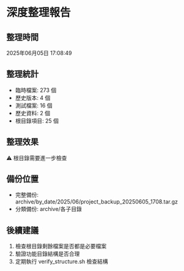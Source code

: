 # 深度整理報告

## 整理時間
2025年06月05日 17:08:49

## 整理統計
- 臨時檔案:      273 個
- 歷史版本:        4 個  
- 測試檔案:       16 個
- 歷史資料:        2 個
- 根目錄項目:       25 個

## 整理效果
⚠️ 根目錄需要進一步檢查

## 備份位置
- 完整備份: archive/by_date/2025/06/project_backup_20250605_1708.tar.gz
- 分類備份: archive/各子目錄

## 後續建議
1. 檢查根目錄剩餘檔案是否都是必要檔案
2. 驗證功能目錄結構是否合理
3. 定期執行 verify_structure.sh 檢查結構
